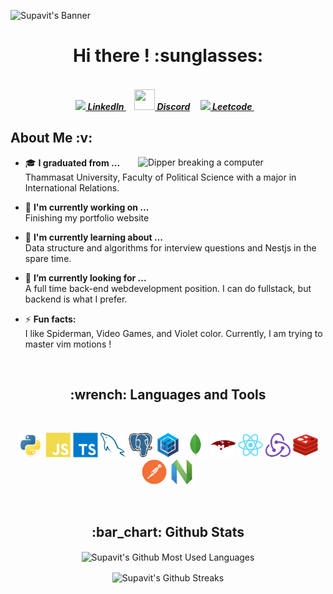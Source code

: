 ![Supavit's Banner](https://github.com/user-attachments/assets/d3c86cfc-ad1f-44db-a0c4-efd8f94f13f7)

<h1 align="center"> Hi there ! :sunglasses: </h1>

<h5 align="center">
<br/>
<a align="center" href="https://www.linkedin.com/in/supavit-wutthiprasertchai-b18632279" title="LinkedIn Profile"><img width="25" src="https://raw.githubusercontent.com/rahuldkjain/github-profile-readme-generator/master/src/images/icons/Social/linked-in-alt.svg"> LinkedIn </a>&nbsp; &nbsp;
<a align="center" href="https://discord.com/users/300973320327659521" title="Discord Profile"><img width="33" height="33" src="https://raw.githubusercontent.com/rahuldkjain/github-profile-readme-generator/master/src/images/icons/Social/discord.svg">  Discord</a> &nbsp; &nbsp;
<a href="https://leetcode.com/PandaRS/" title="Leetcode Profile"><img width="25" src="https://raw.githubusercontent.com/rahuldkjain/github-profile-readme-generator/master/src/images/icons/Social/leet-code.svg"> Leetcode </a> &nbsp; &nbsp;
</h5>

<h2> About Me :v:</h2>

<img src="https://media1.tenor.com/m/mlqFlei-k8cAAAAC/dipper-computer.gif" alt="Dipper breaking a computer" align="right" width="300" height="auto" />

- 🎓 <b>I graduated from ... </b></br>
      Thammasat University, Faculty of Political Science with a major in International Relations. <br />
  
- 🧪 <b>I'm currently working on ... </b></br> 
      Finishing my portfolio website
      
- 🧠 <b>I'm currently learning about ... </b></br>
      Data structure and algorithms for interview questions and Nestjs in the spare time.
  
- 🔎 <b>I’m currently looking for ... </b></br>
      A full time back-end webdevelopment position. I can do fullstack, but backend is what I prefer.
  
- ⚡ <b>Fun facts:</b> </br>
      I like Spiderman, Video Games, and Violet color. Currently, I am trying to master vim motions !
<br />

<h2 align="center">:wrench: Languages and Tools</h2>
<br />
<p align="center"> 
<code><img src="https://raw.githubusercontent.com/devicons/devicon/master/icons/python/python-original.svg" alt="python" width="40" height="40"/></code>
<code><img src="https://raw.githubusercontent.com/devicons/devicon/master/icons/javascript/javascript-plain.svg" alt="javascript" width="40" height="40"/></code>
<code><img src="https://raw.githubusercontent.com/devicons/devicon/master/icons/typescript/typescript-original.svg" alt="typescript" width="40" height="40"/></code>
<code><img src="https://raw.githubusercontent.com/devicons/devicon/master/icons/mysql/mysql-original.svg" alt="mysql" width="40" height="40"/></code>
<code><img src="https://raw.githubusercontent.com/devicons/devicon/master/icons/postgresql/postgresql-original.svg" alt="postgresql" width="40" height="40"/></code>
<code><img src="https://raw.githubusercontent.com/devicons/devicon/master/icons/sequelize/sequelize-original.svg" alt="sequelize" width="40" height="40"/></code>
<code><img src="https://raw.githubusercontent.com/devicons/devicon/master/icons/mongodb/mongodb-original.svg" alt="mongodb" width="40" height="40"/></code>
<code><img src="https://raw.githubusercontent.com/devicons/devicon/master/icons/mongoose/mongoose-original.svg" alt="mongoose" width="40" height="40"/></code>
<code><img src="https://raw.githubusercontent.com/devicons/devicon/master/icons/react/react-original.svg" alt="react" width="40" height="40"/></code>
<code><img src="https://raw.githubusercontent.com/devicons/devicon/master/icons/redux/redux-original.svg" alt="redux" width="40" height="40"/></code>
<code><img src="https://raw.githubusercontent.com/devicons/devicon/master/icons/redis/redis-original.svg" alt="redis" width="40" height="40"/></code>
<code><img src="https://raw.githubusercontent.com/devicons/devicon/master/icons/postman/postman-original.svg" alt="postman" width="40" height="40"/></code>
<code><img src="https://raw.githubusercontent.com/devicons/devicon/master/icons/neovim/neovim-original.svg" alt="neovim" width="40" height="40"/></code>
</p>
<br />

<h2 align="center">:bar_chart: Github Stats</h2>
<p align="center"><img align="center" src="https://github-readme-stats.vercel.app/api/top-langs/?username=SupavitW&theme=tokyonight&line_height=27" alt="Supavit's Github Most Used Languages" /></p>
<p align="center"><img align="center" src="http://github-readme-streak-stats.herokuapp.com?user=SupavitW&theme=tokyonight" alt="Supavit's Github Streaks" /></p>
  


